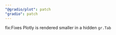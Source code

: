 ```yaml
---
"@gradio/plot": patch
"gradio": patch
---
```


fix:Fixes Plotly is rendered smaller in a hidden `gr.Tab`
